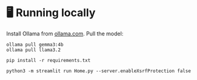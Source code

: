 # 🖥️ Running locally

Install Ollama from [ollama.com](https://ollama.com/download).
Pull the model:

```shell
ollama pull gemma3:4b
ollama pull llama3.2
```

```shell
pip install -r requirements.txt
```

```shell
python3 -m streamlit run Home.py --server.enableXsrfProtection false
```
